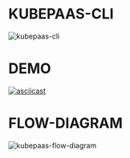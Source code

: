 # KUBEPAAS-CLI

![kubepaas-cli](https://github.com/urvil38/kubepaas-cli/blob/master/doc/images/kubepaas-cli.png)

# DEMO

[![asciicast](https://asciinema.org/a/241272.svg)](https://asciinema.org/a/241272?t=8)

# FLOW-DIAGRAM

![kubepaas-flow-diagram](https://github.com/urvil38/kubepaas-cli/blob/master/doc/images/kubepaas-flow.png)

